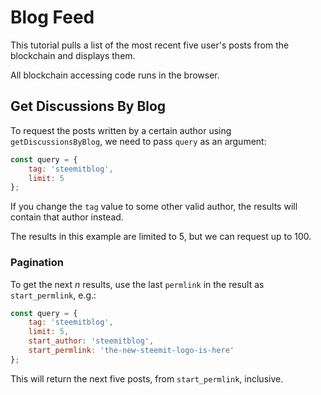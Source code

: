 # Blog Feed

This tutorial pulls a list of the most recent five user's posts from the blockchain and displays them.

All blockchain accessing code runs in the browser.

## Get Discussions By Blog

To request the posts written by a certain author using `getDiscussionsByBlog`, we need to pass `query` as an argument:

```javascript
const query = {
    tag: 'steemitblog',
    limit: 5
};
```

If you change the `tag` value to some other valid author, the results will contain that author instead.

The results in this example are limited to 5, but we can request up to 100.

### Pagination

To get the next *n* results, use the last `permlink` in the result as `start_permlink`, e.g.:

```javascript
const query = {
    tag: 'steemitblog',
    limit: 5,
    start_author: 'steemitblog',
    start_permlink: 'the-new-steemit-logo-is-here'
};
```

This will return the next five posts, from `start_permlink`, inclusive.

